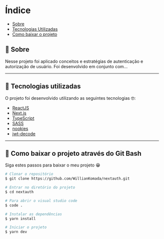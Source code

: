 # Índice

- [Sobre](#-sobre)
- [Tecnologias Utilizadas](#-tecnologias-utilizadas)
- [Como baixar o projeto](#-como-baixar-o-projeto)

## 📝 Sobre

<p>
  Nesse projeto foi aplicado conceitos e estratégias de autenticação e autorização de usuário. Foi desenvolvido em conjunto com...
</p>

---

## 🚀 Tecnologias utilizadas

<p>O projeto foi desenvolvido utilizando as seguintes tecnologias 🤓:</p>

- [ReactJS](https://reactjs.org)
- [Next.js](https://nextjs.org/)
- [TypeScript](https://www.typescriptlang.org/)
- [SASS](https://sass-lang.com/)
- [nookies](https://github.com/maticzav/nookies)
- [jwt-decode](https://github.com/auth0/jwt-decode)
---

## 📁 Como baixar o projeto através do Git Bash

<p>Siga estes passos para baixar o meu projeto 😁</p>

```bash
# Clonar o repositório
$ git clone https://github.com/WillianKomada/nextauth.git

# Entrar no diretório do projeto
$ cd nextauth

# Para abrir o visual studio code
$ code .

# Instalar as dependências
$ yarn install

# Iniciar o projeto
$ yarn dev
```
